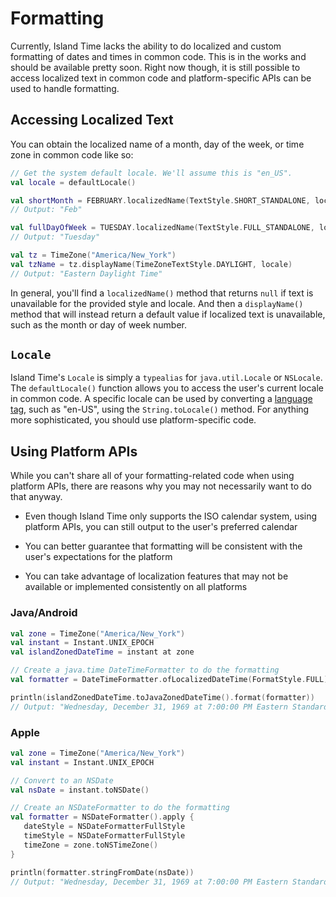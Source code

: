 # Formatting

Currently, Island Time lacks the ability to do localized and custom formatting of dates and times in common code. This is in the works and should be available pretty soon. Right now though, it is still possible to access localized text in common code and platform-specific APIs can be used to handle formatting.

## Accessing Localized Text

You can obtain the localized name of a month, day of the week, or time zone in common code like so:

```kotlin
// Get the system default locale. We'll assume this is "en_US".
val locale = defaultLocale()

val shortMonth = FEBRUARY.localizedName(TextStyle.SHORT_STANDALONE, locale)
// Output: "Feb"

val fullDayOfWeek = TUESDAY.localizedName(TextStyle.FULL_STANDALONE, locale)
// Output: "Tuesday"

val tz = TimeZone("America/New_York")
val tzName = tz.displayName(TimeZoneTextStyle.DAYLIGHT, locale)
// Output: "Eastern Daylight Time"
```

In general, you'll find a `localizedName()` method that returns `null` if text is unavailable for the provided style and locale. And then a `displayName()` method that will instead return a default value if localized text is unavailable, such as the month or day of week number.

## `Locale`

Island Time's `Locale` is simply a `typealias` for `java.util.Locale` or `NSLocale`. The `defaultLocale()` function allows you to access the user's current locale in common code. A specific locale can be used by converting a [language tag](https://tools.ietf.org/html/bcp47), such as "en-US", using the `String.toLocale()` method. For anything more sophisticated, you should use platform-specific code.

## Using Platform APIs

While you can't share all of your formatting-related code when using platform APIs, there are reasons why you may not necessarily want to do that anyway.

- Even though Island Time only supports the ISO calendar system, using platform APIs, you can still output to the user's preferred calendar

- You can better guarantee that formatting will be consistent with the user's expectations for the platform

- You can take advantage of localization features that may not be available or implemented consistently on all platforms

### Java/Android

```kotlin
val zone = TimeZone("America/New_York")
val instant = Instant.UNIX_EPOCH
val islandZonedDateTime = instant at zone

// Create a java.time DateTimeFormatter to do the formatting
val formatter = DateTimeFormatter.ofLocalizedDateTime(FormatStyle.FULL)

println(islandZonedDateTime.toJavaZonedDateTime().format(formatter))
// Output: "Wednesday, December 31, 1969 at 7:00:00 PM Eastern Standard Time"
```

### Apple

```kotlin
val zone = TimeZone("America/New_York")
val instant = Instant.UNIX_EPOCH

// Convert to an NSDate
val nsDate = instant.toNSDate()

// Create an NSDateFormatter to do the formatting
val formatter = NSDateFormatter().apply {
   dateStyle = NSDateFormatterFullStyle
   timeStyle = NSDateFormatterFullStyle
   timeZone = zone.toNSTimeZone()
}

println(formatter.stringFromDate(nsDate))
// Output: "Wednesday, December 31, 1969 at 7:00:00 PM Eastern Standard Time"
```
